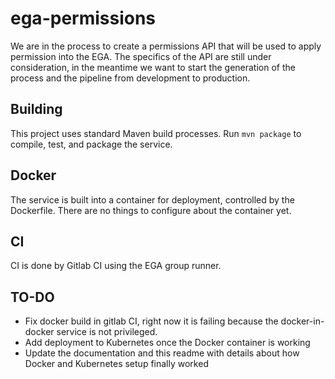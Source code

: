 # ega-permissions
We are in the process to create a permissions API that will be used to apply permission into the EGA. The specifics of the API are still under consideration, in the meantime we want to start the generation of the process and the pipeline from development to production.

## Building
This project uses standard Maven build processes. Run `mvn package` to compile, test, and package the service.

## Docker
The service is built into a container for deployment, controlled by the Dockerfile. There are no things to configure about the container yet.

## CI
CI is done by Gitlab CI using the EGA group runner.

## TO-DO
* Fix docker build in gitlab CI, right now it is failing because the docker-in-docker service is not privileged.
* Add deployment to Kubernetes once the Docker container is working
* Update the documentation and this readme with details about how Docker and Kubernetes setup finally worked

